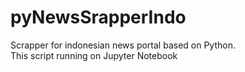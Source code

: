 # pyNewsSrapperIndo
Scrapper for indonesian news portal based on Python.<br/>
This script running on Jupyter Notebook
